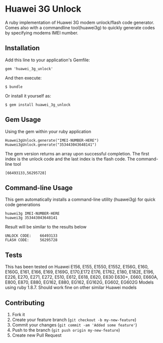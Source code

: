 # Huawei 3G Unlock

A ruby implementation of Huawei 3G modem unlock/flash code generator. Comes also with a commandline tool(huawei3g) to quickly generate codes by specifying modems IMEI number.

## Installation

Add this line to your application's Gemfile:

    gem 'huawei_3g_unlock'

And then execute:

    $ bundle

Or install it yourself as:

    $ gem install huawei_3g_unlock

## Gem Usage

Using the gem within your ruby application

	Huawei3gUnlock.generate("IMEI-NUMBER-HERE")
	Huawei3gUnlock.generate("353443043648141")

The gem version returns an array upon successful completion. The first index is the unlock code and the last index is the flash code. The command-line tool

	[66493133,56295728]
	
## Command-line Usage

This gem automatically installs a command-line utility (huawei3g) for quick code generations

	huawei3g IMEI-NUMBER-HERE
	huawei3g 353443043648141

Result will be similar to the results below

	UNLOCK CODE:	66493133
	FLASH CODE:		56295728
	
## Tests

This has been tested on Huawei E156, E155, E1550, E1552, E156G, E160, E160G, E161, E166, E169, E169G, E170,E172 E176, E1762, E180, E182E, E196, E226, E270, E271, E272, E510, E612, E618, E620, E630 E630+, E660, E660A, E800, E870, E880, EG162, E880, EG162, EG162G, EG602, EG602G Models using ruby 1.8.7. Should work fine on other similar Huawei models

## Contributing

1. Fork it
2. Create your feature branch (`git checkout -b my-new-feature`)
3. Commit your changes (`git commit -am 'Added some feature'`)
4. Push to the branch (`git push origin my-new-feature`)
5. Create new Pull Request
